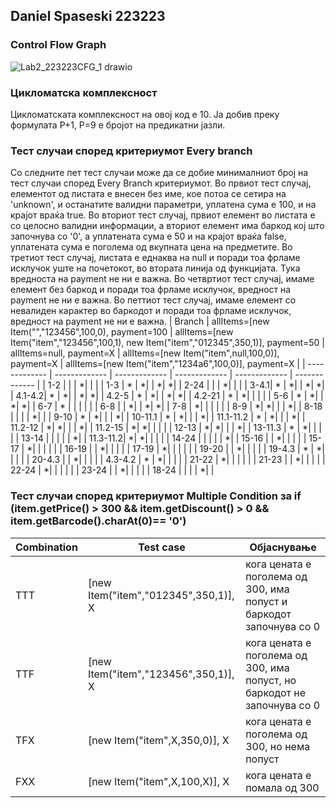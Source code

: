 ## Daniel Spaseski 223223
### Control Flow Graph
![Lab2_223223CFG_1 drawio](https://github.com/DanielSpaseski/SI_2024_lab2_223223/assets/138517620/cdf900ef-cabf-4bb4-ae68-701fb81e57ae)


### Цикломатска комплексност
Цикломатската комплексност на овој код е 10. Ја добив преку формулата Р+1, Р=9 е бројот на предикатни јазли.
### Тест случаи според критериумот Every branch
Со следните пет тест случаи може да се добие минималниот број на тест случаи според Every Branch критериумот. Во првиот тест случај, елементот од листата е внесен без име, кое потоа се сетира на 'unknown', и останатите валидни параметри, уплатена сума е 100, и на крајот враќа true.
Во вториот тест случај, првиот елемент во листата е со целосно валидни информации, а вториот елемент има баркод кој што започнува со '0', a уплатената сума е 50 и на крајот враќа false, уплатената сума е поголема од вкупната цена на предметите.
Во третиот тест случај, листата е еднаква на null и поради тоа фрламе исклучок уште на почетокот, во втората линија од функцијата. Тука вредноста на payment не ни е важна.
Во четвртиот тест случај, имаме елемент без баркод и поради тоа фрламе исклучок, вредност на payment не ни е важна.
Во петтиот тест случај, имаме елемент со невалиден карактер во баркодот и поради тоа фрламе исклучок, вредност на payment не ни е важна.
| Branch  | allItems=[new Item("","123456",100,0), payment=100 | allItems=[new Item("item","123456",100,1), new Item("item","012345",350,1)], payment=50 | allItems=null, payment=X | allItems=[new Item("item",null,100,0)], payment=X | allItems=[new Item("item","1234a6",100,0)], payment=X |
| ------------- | ------------- | ------------- | ------------- | ------------- | ------------- | 
| 1-2  |   |  |   *| | |
| 1-3  |  * | *|   | *| *|
| 2-24 |   | |   *| | |
| 3-4.1|  * | *|   | *| *|
| 4.1-4.2|  * | *|   | *| *| 
| 4.2-5  |  * | *|   | *| *|
| 4.2-21  |  * | *|   | | |
| 5-6  |  * |    *| | *| *|
| 6-7  |  * |    | | | |
| 6-8  |    |    *| | *| *|
| 7-8  |   *|    | | | |
| 8-9  |   *|   *| | | *|
| 8-18  |   |    | | *| |
| 9-10  |  * |    *| | | *|
| 10-11.1  | *  | *|   | | *|
| 11.1-11.2  | *  | *|   | | *|
| 11.2-12  |   *| *|   | | *|
| 11.2-15  |   *| *|   | | |
| 12-13  |   *| *|   | | *|
| 13-11.3  |  * | *|   | | |
| 13-14  |   | |   | | *|
| 11.3-11.2|   *| *|   | | |
| 14-24  |   | |   | | *|
| 15-16  |   | *|   | | |
| 15-17  |   *| |   | | |
| 16-19  |   | *|   | | |
| 17-19  |   *| |   | | |
| 19-20  |   | *|   | | |
| 19-4.3  |  * | *|   | | |
| 20-4.3  |   | *|   | | |
| 4.3-4.2  |  * | *|   | | |
| 21-22  |   *| |   | | |
| 21-23  |   | *|   | | |
| 22-24  |   *| |   | | |
| 23-24  |   | *|   | | |
| 18-24  |   | |   | *| |
### Тест случаи според критериумот Multiple Condition за if (item.getPrice() > 300 && item.getDiscount() > 0 && item.getBarcode().charAt(0)== '0')
| Combination | Test case| Објаснување |
| ------------- | ------------- | ------------- |
| TTT | [new Item("item","012345",350,1)], X | кога цената е поголема од 300, има попуст и баркодот започнува со 0|
| TTF | [new Item("item","123456",350,1)], X | кога цената е поголема од 300, има попуст, но баркодот не започнува со 0|
| TFX | [new Item("item",X,350,0)], X | кога цената е поголема од 300, но нема попуст|
| FXX | [new Item("item",X,100,X)], X | кога цената е помала од 300 |
